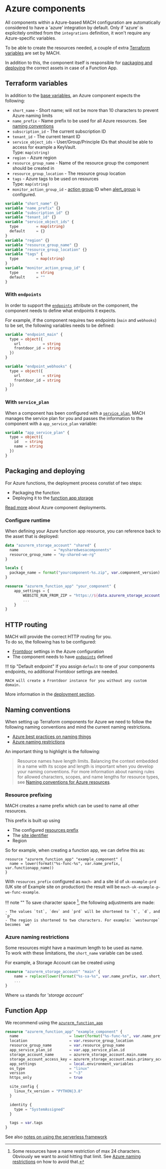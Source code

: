 # Azure components

All components within a Azure-based MACH configuration are automatically considered to have a 'azure' integration by default. Only if 'azure' is explicitely omitted from the `integrations` definition, it won't require any Azure-specific variables.

To be able to create the resources needed, a couple of extra [Terraform variables](#terraform-variables) are set by MACH.

In addition to this, the component itself is responsible for [packaging and deploying](#packaging-and-deploying) the correct assets in case of a Function App.

## Terraform variables

In addition to the [base variables](./structure.md#required-variables), an Azure component expects the following:

- `short_name` - Short name; will not be more than 10 characters to prevent Azure naming limits
- `name_prefix` - Name prefix to be used for all Azure resources. See [naming conventions](#nmaing-conventions)
- `subscription_id` - The current subscription ID
- `tenant_id` - The current tenant ID
- `service_object_ids` - User/Group/Principle IDs that should be able to access for example a KeyVault.<br>
Type: `map(string)`
- `region` - Azure region
- `resource_group_name` - Name of the resource group the component should be created in
- `resource_group_location` - The resource group location
- `tags` - Azure tags to be used on resources<br>
  Type: `map(string)`
- `monitor_action_group_id` - [action group](../../topics/deployment/config/azure.md#action-groups) ID when [alert_group](../syntax/general_config.md#azure) is configured.

```terraform
variable "short_name" {}
variable "name_prefix" {}
variable "subscription_id" {}
variable "tenant_id" {}
variable "service_object_ids" {
  type        = map(string)
  default     = {}
}
variable "region" {}
variable "resource_group_name" {}
variable "resource_group_location" {}
variable "tags" {
  type        = map(string)
}
variable "monitor_action_group_id" {
  type        = string
  default     = ""
}
```


### With `endpoints`

In order to support the [`endpoints`](../../topics/deployment/config/azure.md#http-routing) attribute on the component, the component needs to define what endpoints it expects.

For example, if the component requires two endpoints (`main` and `webhooks`) to be set, the following variables needs to be defined:

```terraform
variable "endpoint_main" {
  type = object({
    url          = string
    frontdoor_id = string
  })
}

variable "endpoint_webhooks" {
  type = object({
    url          = string
    frontdoor_id = string
  })
}
```

### With `service_plan`

When a component has been configured with a [`service_plan`](../syntax/sites.md#azure_1), MACH manages the service plan for you and passes the information to the component with a `app_service_plan` variable:

```terraform
variable "app_service_plan" {
  type = object({
    id   = string
    name = string
  })
}
```

## Packaging and deploying

For Azure functions, the deployment process constist of two steps:

- Packaging the function
- Deploying it to the [function app storage](../../tutorial/azure/step-3-setup-azure.md)

[Read more](../../topics/deployment/components.md) about Azure component deployments.

### Configure runtime
When defining your Azure function app resource, you can reference back to the asset that is deployed:

```terraform
data "azurerm_storage_account" "shared" {
  name                = "mysharedwesacomponents"
  resource_group_name = "my-shared-we-rg"
}

locals {
  package_name = format("yourcomponent-%s.zip", var.component_version)
}

resource "azurerm_function_app" "your_component" {
    app_settings = {
        WEBSITE_RUN_FROM_ZIP = "https://${data.azurerm_storage_account.shared.name}.blob.core.windows.net/code/${local.package_name}${data.azurerm_storage_account_blob_container_sas.code_access.sas}"
        ...
    }
}
```
## HTTP routing

MACH will provide the correct HTTP routing for you.<br>
To do so, the following has to be configured:

- [Frontdoor](../syntax/general_config.md#frontdoor) settings in the Azure configuration
- The component needs to have [`endpoints`](../syntax/components.md) defined

!!! tip "Default endpoint"
    If you assign `default` to one of your components endpoints, no additional Frontdoor settings are needed.

    MACH will create a Frontdoor instance for you without any custom domain.

More information in the [deployment section](../../topics/deployment/config/azure.md#http-routing).

## Naming conventions

When setting up Terraform components for Azure we need to follow the following naming conventions and mind the current naming restrictions.

- [Azure best practices on naming things](https://docs.microsoft.com/en-us/azure/cloud-adoption-framework/ready/azure-best-practices/naming-and-tagging)
- [Azure naming restrictions](https://docs.microsoft.com/en-us/azure/azure-resource-manager/management/resource-name-rules)

An important thing to highlight is the following:

> Resource names have length limits. Balancing the context embedded in a name with its scope and length is important when you develop your naming conventions. For more information about naming rules for allowed characters, scopes, and name lengths for resource types, see [Naming conventions for Azure resources](https://docs.microsoft.com/en-us/azure/azure-resource-manager/management/resource-name-rules).


### Resource prefixing

MACH creates a name prefix which can be used to name all other resources.

This prefix is built up using

- The configured [resources prefix](../syntax/general_config.md#azure)
- The [site identifier](../#syntax/sites.md)
- Region

So for example, when creating a function app, we can define this as:

```
resource "azurerm_function_app" "example_component" {
  name = lower(format("%s-func-%s", var.name_prefix, var.functionapp_name))
}
```

With `resources_prefix` configured as `mach-` and a site id of `uk-example-prd` (UK site of Example site on production) the result will be `mach-uk-example-p-we-func-example`.

!!! note ""
    To save character space [^1], the following adjustments are made:

    - The values `tst`, `dev` and `prd` will be shortened to `t`, `d`, and `p`
    - The region is shortened to two characters. For example: `westeurope` becomes `we`


### Azure naming restrictions

Some resources might have a maximum length to be used as name.<br>
To work with these limitations, the `short_name` variable can be used.

For example, a Storage Account can be created using

```terraform
resource "azurerm_storage_account" "main" {
    name = replace(lower(format("%s-sa-%s", var.name_prefix, var.short_name)), "-", "")
    ...
}
```

Where `sa` stands for *'storage account'*

[^1]: Some resources have a name restriction of max 24 characters. Obviously we want to avoid hitting that limit. See [Azure naming restrictions](#azure-naming-restrictions) on how to avoid that.

## Function App

We recommend using the [`azurerm_function_app`](https://registry.terraform.io/providers/hashicorp/azurerm/latest/docs/resources/function_app)

```terraform
resource "azurerm_function_app" "example_component" {
  name                       = lower(format("%s-func-%s", var.name_prefix, var.short_name))
  location                   = var.resource_group_location
  resource_group_name        = var.resource_group_name
  app_service_plan_id        = var.app_service_plan.id
  storage_account_name       = azurerm_storage_account.main.name
  storage_account_access_key = azurerm_storage_account.main.primary_access_key
  app_settings               = local.environment_variables
  os_type                    = "linux"
  version                    = "~3"
  https_only                 = true

  site_config {
    linux_fx_version = "PYTHON|3.8"
  }

  identity {
    type = "SystemAssigned"
  }

  tags = var.tags
}
```

See also [notes on using the serverless framework](../../topics/deployment/config/components.md#serverless-framework)
